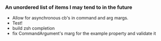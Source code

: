 ### An unordered list of items I may tend to in the future
 - Allow for asynchronous cb's in command and arg margs.
 - Test!
 - build zsh completion
 - fix CommandArgument's marg for the example property and validate it
